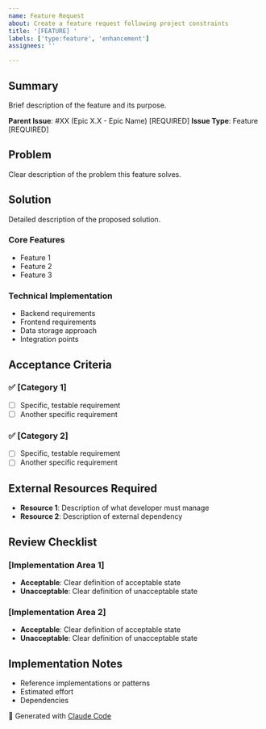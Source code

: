 ```yaml
---
name: Feature Request
about: Create a feature request following project constraints
title: '[FEATURE] '
labels: ['type:feature', 'enhancement']
assignees: ''

---
```


## Summary
Brief description of the feature and its purpose.

**Parent Issue**: #XX (Epic X.X - Epic Name) [REQUIRED]
**Issue Type**: Feature [REQUIRED]

## Problem
Clear description of the problem this feature solves.

## Solution
Detailed description of the proposed solution.

### Core Features
- Feature 1
- Feature 2
- Feature 3

### Technical Implementation
- Backend requirements
- Frontend requirements
- Data storage approach
- Integration points

## Acceptance Criteria

### ✅ [Category 1]
- [ ] Specific, testable requirement
- [ ] Another specific requirement

### ✅ [Category 2]  
- [ ] Specific, testable requirement
- [ ] Another specific requirement

## External Resources Required
- **Resource 1**: Description of what developer must manage
- **Resource 2**: Description of external dependency

## Review Checklist

### [Implementation Area 1]
- **Acceptable**: Clear definition of acceptable state
- **Unacceptable**: Clear definition of unacceptable state

### [Implementation Area 2]
- **Acceptable**: Clear definition of acceptable state  
- **Unacceptable**: Clear definition of unacceptable state

## Implementation Notes
- Reference implementations or patterns
- Estimated effort
- Dependencies

🤖 Generated with [Claude Code](https://claude.ai/code)